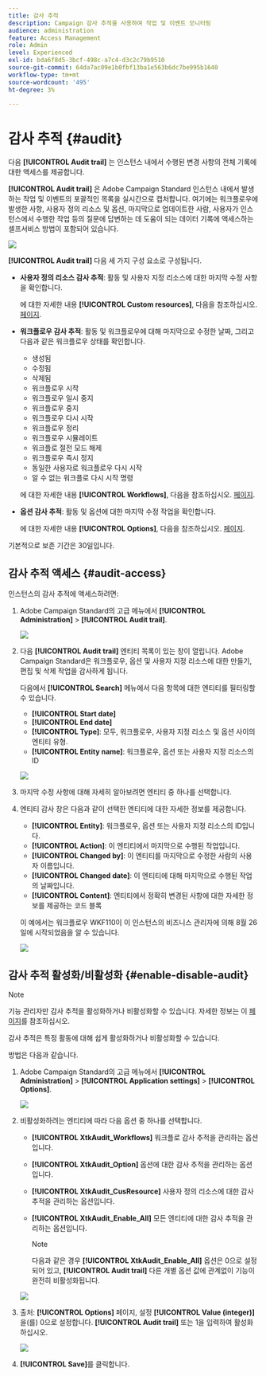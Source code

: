 ```yaml
---
title: 감사 추적
description: Campaign 감사 추적을 사용하여 작업 및 이벤트 모니터링
audience: administration
feature: Access Management
role: Admin
level: Experienced
exl-id: bda6f8d5-3bcf-498c-a7c4-d3c2c79b9510
source-git-commit: 64da7ac09e1b0fbf13ba1e563b6dc7be995b1640
workflow-type: tm+mt
source-wordcount: '495'
ht-degree: 3%

---
```


# 감사 추적 {#audit}

다음 **[!UICONTROL Audit trail]** 는 인스턴스 내에서 수행된 변경 사항의 전체 기록에 대한 액세스를 제공합니다.

**[!UICONTROL Audit trail]** 은 Adobe Campaign Standard 인스턴스 내에서 발생하는 작업 및 이벤트의 포괄적인 목록을 실시간으로 캡처합니다. 여기에는 워크플로우에 발생한 사항, 사용자 정의 리소스 및 옵션, 마지막으로 업데이트한 사람, 사용자가 인스턴스에서 수행한 작업 등의 질문에 답변하는 데 도움이 되는 데이터 기록에 액세스하는 셀프서비스 방법이 포함되어 있습니다.

![](assets/audit-trail.png)

**[!UICONTROL Audit trail]** 다음 세 가지 구성 요소로 구성됩니다.

* **사용자 정의 리소스 감사 추적**: 활동 및 사용자 지정 리소스에 대한 마지막 수정 사항을 확인합니다.

  에 대한 자세한 내용 **[!UICONTROL Custom resources]**, 다음을 참조하십시오. [페이지](../../developing/using/key-steps-to-add-a-resource.md).

* **워크플로우 감사 추적**: 활동 및 워크플로우에 대해 마지막으로 수정한 날짜, 그리고 다음과 같은 워크플로우 상태를 확인합니다.

   * 생성됨
   * 수정됨
   * 삭제됨
   * 워크플로우 시작
   * 워크플로우 일시 중지
   * 워크플로우 중지
   * 워크플로우 다시 시작
   * 워크플로우 정리
   * 워크플로우 시뮬레이트
   * 워크플로 절전 모드 해제
   * 워크플로우 즉시 정지
   * 동일한 사용자로 워크플로우 다시 시작
   * 알 수 없는 워크플로 다시 시작 명령

  에 대한 자세한 내용 **[!UICONTROL Workflows]**, 다음을 참조하십시오. [페이지](../../automating/using/get-started-workflows.md).

* **옵션 감사 추적**: 활동 및 옵션에 대한 마지막 수정 작업을 확인합니다.

  에 대한 자세한 내용 **[!UICONTROL Options]**, 다음을 참조하십시오. [페이지](../../administration/using/about-campaign-standard-settings.md).

기본적으로 보존 기간은 30일입니다.

## 감사 추적 액세스 {#audit-access}

인스턴스의 감사 추적에 액세스하려면:

1. Adobe Campaign Standard의 고급 메뉴에서 **[!UICONTROL Administration]** > **[!UICONTROL Audit trail]**.

   ![](assets/audit-trail.png)

1. 다음 **[!UICONTROL Audit trail]** 엔티티 목록이 있는 창이 열립니다. Adobe Campaign Standard은 워크플로우, 옵션 및 사용자 지정 리소스에 대한 만들기, 편집 및 삭제 작업을 감사하게 됩니다.

   다음에서 **[!UICONTROL Search]** 메뉴에서 다음 항목에 대한 엔티티를 필터링할 수 있습니다.

   * **[!UICONTROL Start date]**
   * **[!UICONTROL End date]**
   * **[!UICONTROL Type]**: 모두, 워크플로우, 사용자 지정 리소스 및 옵션 사이의 엔티티 유형.
   * **[!UICONTROL Entity name]**: 워크플로우, 옵션 또는 사용자 지정 리소스의 ID

   ![](assets/audit-trail_2.png)

1. 마지막 수정 사항에 대해 자세히 알아보려면 엔티티 중 하나를 선택합니다.

1. 엔티티 감사 창은 다음과 같이 선택한 엔티티에 대한 자세한 정보를 제공합니다.

   * **[!UICONTROL Entity]**: 워크플로우, 옵션 또는 사용자 지정 리소스의 ID입니다.
   * **[!UICONTROL Action]**: 이 엔티티에서 마지막으로 수행된 작업입니다.
   * **[!UICONTROL Changed by]**: 이 엔티티를 마지막으로 수정한 사람의 사용자 이름입니다.
   * **[!UICONTROL Changed date]**: 이 엔티티에 대해 마지막으로 수행된 작업의 날짜입니다.
   * **[!UICONTROL Content]**: 엔티티에서 정확히 변경된 사항에 대한 자세한 정보를 제공하는 코드 블록

   이 예에서는 워크플로우 WKF110이 이 인스턴스의 비즈니스 관리자에 의해 8월 26일에 시작되었음을 알 수 있습니다.

   ![](assets/audit-trail_3.png)

## 감사 추적 활성화/비활성화 {#enable-disable-audit}

>[!NOTE]
>
> 기능 관리자만 감사 추적을 활성화하거나 비활성화할 수 있습니다. 자세한 정보는 이 [페이지](../../administration/using/users-management.md#functional-administrators)를 참조하십시오.

감사 추적은 특정 활동에 대해 쉽게 활성화하거나 비활성화할 수 있습니다.

방법은 다음과 같습니다.

1. Adobe Campaign Standard의 고급 메뉴에서 **[!UICONTROL Administration]** > **[!UICONTROL Application settings]** > **[!UICONTROL Options]**.

   ![](assets/audit-trail_4.png)

1. 비활성화하려는 엔티티에 따라 다음 옵션 중 하나를 선택합니다.

   * **[!UICONTROL XtkAudit_Workflows]** 워크플로 감사 추적을 관리하는 옵션입니다.
   * **[!UICONTROL XtkAudit_Option]** 옵션에 대한 감사 추적을 관리하는 옵션입니다.
   * **[!UICONTROL XtkAudit_CusResource]** 사용자 정의 리소스에 대한 감사 추적을 관리하는 옵션입니다.
   * **[!UICONTROL XtkAudit_Enable_All]** 모든 엔티티에 대한 감사 추적을 관리하는 옵션입니다.

     >[!NOTE]
     >
     >다음과 같은 경우 **[!UICONTROL XtkAudit_Enable_All]** 옵션은 0으로 설정되어 있고, **[!UICONTROL Audit trail]** 다른 개별 옵션 값에 관계없이 기능이 완전히 비활성화됩니다.

   ![](assets/audit-trail_5.png)

1. 출처: **[!UICONTROL Options]** 페이지, 설정 **[!UICONTROL Value (integer)]** 을(를) 0으로 설정합니다. **[!UICONTROL Audit trail]** 또는 1을 입력하여 활성화하십시오.

   ![](assets/audit-trail_6.png)

1. **[!UICONTROL Save]**&#x200B;를 클릭합니다.
